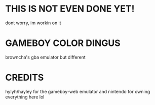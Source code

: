 # THIS IS NOT EVEN DONE YET!
dont worry, im workin on it

# GAMEBOY COLOR DINGUS
browncha's gba emulator but different

# CREDITS
hylyh/hayley for the gameboy-web emulator and nintendo for owning everything here lol
